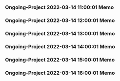 ### Ongoing-Project 2022-03-14 11:00:01 Memo
### Ongoing-Project 2022-03-14 12:00:01 Memo
### Ongoing-Project 2022-03-14 13:00:01 Memo
### Ongoing-Project 2022-03-14 14:00:01 Memo
### Ongoing-Project 2022-03-14 15:00:01 Memo
### Ongoing-Project 2022-03-14 16:00:01 Memo
